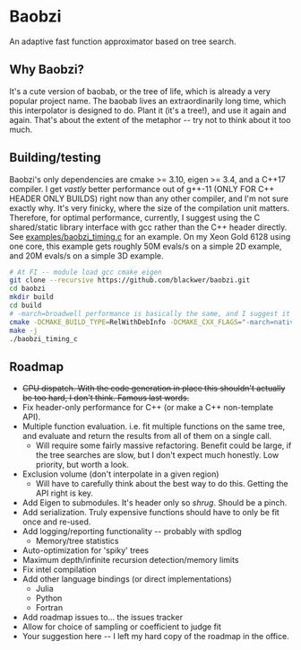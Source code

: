 # Baobzi
An adaptive fast function approximator based on tree search.

## Why Baobzi?
It's a cute version of baobab, or the tree of life, which is already a very popular project
name. The baobab lives an extraordinarily long time, which this interpolator is designed to
do. Plant it (it's a tree!), and use it again and again. That's about the extent of the
metaphor -- try not to think about it too much.

## Building/testing
Baobzi's only dependencies are cmake >= 3.10, eigen >= 3.4, and a C++17 compiler. I get
_vastly_ better performance out of g++-11 (ONLY FOR C++ HEADER ONLY BUILDS) right now than any
other compiler, and I'm not sure exactly why. It's very finicky, where the size of the
compilation unit matters. Therefore, for optimal performance, currently, I suggest using the C
shared/static library interface with gcc rather than the C++ header directly. See
[examples/baobzi_timing.c](examples/baobzi_timing.c) for an example. On my Xeon Gold 6128 using
one core, this example gets roughly 50M evals/s on a simple 2D example, and 20M evals/s on a
simple 3D example.

```bash
# At FI -- module load gcc cmake eigen
git clone --recursive https://github.com/blackwer/baobzi.git
cd baobzi
mkdir build
cd build
# -march=broadwell performance is basically the same, and I suggest it for FI resources
cmake -DCMAKE_BUILD_TYPE=RelWithDebInfo -DCMAKE_CXX_FLAGS="-march=native" ..
make -j
./baobzi_timing_c
```

## Roadmap
* ~~CPU dispatch. With the code generation in place this shouldn't actually be too hard, I don't
  think. Famous last words.~~
* Fix header-only performance for C++ (or make a C++ non-template API).
* Multiple function evaluation. i.e. fit multiple functions on the same tree, and evaluate and
  return the results from all of them on a single call.
    * Will require some fairly massive refactoring. Benefit could be large, if the tree
      searches are slow, but I don't expect much honestly. Low priority, but worth a look.
* Exclusion volume (don't interpolate in a given region)
    * Will have to carefully think about the best way to do this. Getting the API right is key.
* Add Eigen to submodules. It's header only so _shrug_. Should be a pinch.
* Add serialization. Truly expensive functions should have to only be fit once and re-used.
* Add logging/reporting functionality -- probably with spdlog
    * Memory/tree statistics
* Auto-optimization for 'spiky' trees
* Maximum depth/infinite recursion detection/memory limits
* Fix intel compilation
* Add other language bindings (or direct implementations)
    * Julia
    * Python
    * Fortran
* Add roadmap issues to... the issues tracker
* Allow for choice of sampling or coefficient to judge fit
* Your suggestion here -- I left my hard copy of the roadmap in the office.
